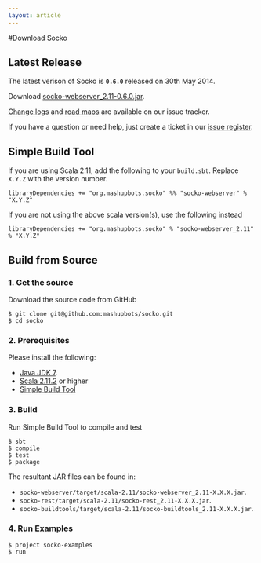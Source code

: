 ```yaml
---
layout: article
---
```

#Download Socko

## Latest Release

The latest verison of Socko is **`0.6.0`** released on 30th May 2014.

Download [socko-webserver_2.11-0.6.0.jar](https://oss.sonatype.org/content/groups/public/org/mashupbots/socko/socko-webserver_2.11/0.6.0/socko-webserver_2.11-0.3.1.jar).

[Change logs](https://github.com/mashupbots/socko/milestones?state=closed) and 
[road maps](https://github.com/mashupbots/socko/milestones?state=open) are available on our issue tracker.

If you have a question or need help, just create a ticket in our [issue register](https://github.com/mashupbots/socko/issues).

## Simple Build Tool 

If you are using Scala 2.11, add the following to your `build.sbt`.  Replace `X.Y.Z` with the
version number.

    libraryDependencies += "org.mashupbots.socko" %% "socko-webserver" % "X.Y.Z"

If you are not using the above scala version(s), use the following instead
   
    libraryDependencies += "org.mashupbots.socko" % "socko-webserver_2.11" % "X.Y.Z"


## Build from Source

### 1. Get the source

Download the source code from GitHub

    $ git clone git@github.com:mashupbots/socko.git
    $ cd socko

### 2. Prerequisites

Please install the following:
 - [Java JDK 7](http://www.oracle.com/technetwork/java/javase/downloads/index.html).
 - [Scala 2.11.2](http://www.scala-lang.org/) or higher
 - [Simple Build Tool](https://github.com/harrah/xsbt/wiki/Getting-Started-Setup)


### 3. Build

Run Simple Build Tool to compile and test

    $ sbt
    $ compile
    $ test
    $ package

The resultant JAR files can be found in:
 - `socko-webserver/target/scala-2.11/socko-webserver_2.11-X.X.X.jar`.
 - `socko-rest/target/scala-2.11/socko-rest_2.11-X.X.X.jar`.
 - `socko-buildtools/target/scala-2.11/socko-buildtools_2.11-X.X.X.jar`.

### 4. Run Examples

    $ project socko-examples
    $ run

